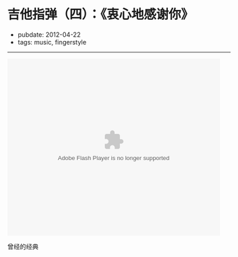# 吉他指弹（四）：《衷心地感谢你》

- pubdate: 2012-04-22
- tags: music, fingerstyle


-----------

<embed src="http://player.youku.com/player.php/sid/XMzg1Mjk3MTU2/v.swf" allowFullScreen="true" quality="high" width="480" height="400" align="middle" allowScriptAccess="always" type="application/x-shockwave-flash"></embed>

曾经的经典